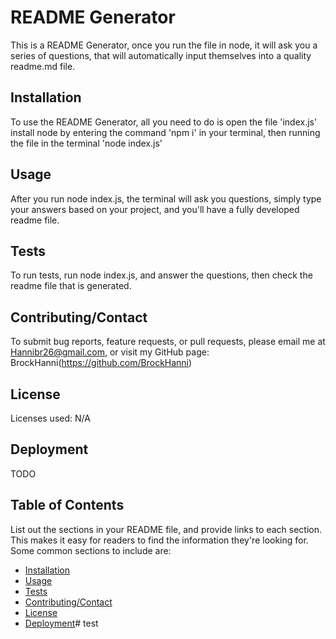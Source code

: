 # README Generator

This is a README Generator, once you run the file in node, it will ask you a series of questions, that will automatically input themselves into a quality readme.md file.

## Installation

To use the README Generator, all you need to do is open the file 'index.js' install node by entering the command 'npm i' in your terminal, then running the file in the terminal 'node index.js'

## Usage

After you run node index.js, the terminal will ask you questions, simply type your answers based on your project, and you'll have a fully developed readme file.

## Tests

To run tests, run node index.js, and answer the questions, then check the readme file that is generated.

## Contributing/Contact

To submit bug reports, feature requests, or pull requests, please email me at Hannibr26@gmail.com, or visit my GitHub page: BrockHanni(https://github.com/BrockHanni)

## License

Licenses used: N/A

## Deployment

TODO

## Table of Contents

List out the sections in your README file, and provide links to each section. This makes it easy for readers to find the information they're looking for. Some common sections to include are:

- [Installation](#installation)
- [Usage](#usage)
- [Tests](#tests)
- [Contributing/Contact](#contributing/Contact)
- [License](#license)
- [Deployment](#deployment)# test